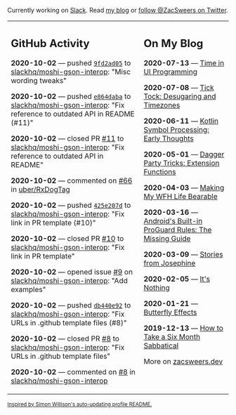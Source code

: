 Currently working on [Slack](https://slack.com/). Read [my blog](https://zacsweers.dev/) or [follow @ZacSweers on Twitter](https://twitter.com/ZacSweers).

<table><tr><td valign="top" width="60%">

## GitHub Activity
<!-- githubActivity starts -->
**2020-10-02** — pushed [`9fd2ad05`](https://github.com/slackhq/moshi-gson-interop/commit/9fd2ad053ad473d928749d918461cafa9cbda7b4) to [slackhq/moshi-gson-interop](https://api.github.com/repos/slackhq/moshi-gson-interop): "Misc wording tweaks"

**2020-10-02** — pushed [`e864daba`](https://github.com/slackhq/moshi-gson-interop/commit/e864daba77524cd6fe6f3cc86625e97a2269ea48) to [slackhq/moshi-gson-interop](https://api.github.com/repos/slackhq/moshi-gson-interop): "Fix reference to outdated API in README (#11)"

**2020-10-02** — closed PR [#11](https://api.github.com/repos/slackhq/moshi-gson-interop/pulls/11) to [slackhq/moshi-gson-interop](https://api.github.com/repos/slackhq/moshi-gson-interop): "Fix reference to outdated API in README"

**2020-10-02** — commented on [#66](https://github.com/uber/RxDogTag/issues/66#issuecomment-703025622) in [uber/RxDogTag](https://api.github.com/repos/uber/RxDogTag)

**2020-10-02** — pushed [`425e207d`](https://github.com/slackhq/moshi-gson-interop/commit/425e207d925dffa3bbe1e05fd551999a58f58052) to [slackhq/moshi-gson-interop](https://api.github.com/repos/slackhq/moshi-gson-interop): "Fix link in PR template (#10)"

**2020-10-02** — closed PR [#10](https://api.github.com/repos/slackhq/moshi-gson-interop/pulls/10) to [slackhq/moshi-gson-interop](https://api.github.com/repos/slackhq/moshi-gson-interop): "Fix link in PR template"

**2020-10-02** — opened issue [#9](https://api.github.com/repos/slackhq/moshi-gson-interop/issues/9) on [slackhq/moshi-gson-interop](https://api.github.com/repos/slackhq/moshi-gson-interop): "Add examples"

**2020-10-02** — pushed [`db440e92`](https://github.com/slackhq/moshi-gson-interop/commit/db440e926f488210884bbb9280caf7b6bc6e9197) to [slackhq/moshi-gson-interop](https://api.github.com/repos/slackhq/moshi-gson-interop): "Fix URLs in .github template files (#8)"

**2020-10-02** — closed PR [#8](https://api.github.com/repos/slackhq/moshi-gson-interop/pulls/8) to [slackhq/moshi-gson-interop](https://api.github.com/repos/slackhq/moshi-gson-interop): "Fix URLs in .github template files"

**2020-10-02** — commented on [#8](https://github.com/slackhq/moshi-gson-interop/pull/8#issuecomment-703021916) in [slackhq/moshi-gson-interop](https://api.github.com/repos/slackhq/moshi-gson-interop)
<!-- githubActivity ends -->
</td><td valign="top" width="40%">

## On My Blog
<!-- blog starts -->
**2020-07-13** — [Time in UI Programming](https://www.zacsweers.dev/time-in-ui/)

**2020-07-08** — [Tick Tock: Desugaring and Timezones](https://www.zacsweers.dev/ticktock-desugaring-timezones/)

**2020-06-11** — [Kotlin Symbol Processing: Early Thoughts](https://www.zacsweers.dev/kotlin-symbol-processor-early-thoughts/)

**2020-05-01** — [Dagger Party Tricks: Extension Functions](https://www.zacsweers.dev/dagger-party-tricks-extension-functions/)

**2020-04-03** — [Making My WFH Life Bearable](https://www.zacsweers.dev/making-wfh-life-bearable/)

**2020-03-16** — [Android's Built-in ProGuard Rules: The Missing Guide](https://www.zacsweers.dev/android-proguard-rules/)

**2020-03-09** — [Stories from Josephine](https://www.zacsweers.dev/stories-from-josephine/)

**2020-02-05** — [It's Nothing](https://www.zacsweers.dev/its-nothing/)

**2020-01-21** — [Butterfly Effects](https://www.zacsweers.dev/butterfly-effects/)

**2019-12-13** — [How to Take a Six Month Sabbatical](https://www.zacsweers.dev/how-to-take-a-six-month-sabbatical/)
<!-- blog ends -->
More on [zacsweers.dev](https://zacsweers.dev/)
</td></tr></table>

<sub><a href="https://simonwillison.net/2020/Jul/10/self-updating-profile-readme/">Inspired by Simon Willison's auto-updating profile README.</a></sub>
